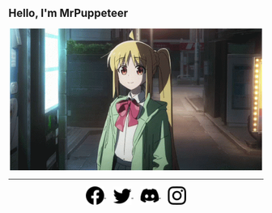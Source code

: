 ## Hello, I'm MrPuppeteer

<div align="center">
  <img src="https://raw.githubusercontent.com/MrPuppeteer/MrPuppeteer/main/bocchi-the-rock-nijika-ijichi.gif" />
</div>

---

<div align="center">
  <a href="https://www.facebook.com/mrpppteer/">
  <img align="center" alt="Facebook" width="36px" src="https://raw.githubusercontent.com/MrPuppeteer/MrPuppeteer/main/facebook.svg" />
  </a>
  &#10240;
  <a href="https://twitter.com/mrpppteer">
    <img align="center" alt="Twitter" width="36px" src="https://raw.githubusercontent.com/MrPuppeteer/MrPuppeteer/main/twitter.svg" />
  </a>
  &#10240;
  <a href="https://discordapp.com/users/462162942683643905">
    <img align="center" alt="Discord" width="36px" src="https://raw.githubusercontent.com/MrPuppeteer/MrPuppeteer/main/discord.svg" />
  </a>
  &#10240;
  <a href="https://www.instagram.com/mrpppteer/">
    <img align="center" alt="Instagram" width="36px" src="https://raw.githubusercontent.com/MrPuppeteer/MrPuppeteer/main/instagram.svg" />
  </a>
</div>

<!---
MrPuppeteer/MrPuppeteer is a ✨ special ✨ repository because its `README.md` (this file) appears on your GitHub profile.
You can click the Preview link to take a look at your changes.
--->
